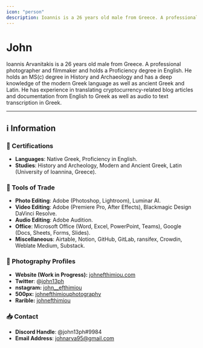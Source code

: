 ```yaml
---
icon: "person"
description: Ioannis is a 26 years old male from Greece. A professional photographer and filmmaker and holds a Proficiency degree in English. He holds an MS(c) degree in History and Archaeology and has a deep knowledge of the modern Greek language as well as ancient Greek and Latin. He has experience in translating cryptocurrency-related blog articles and documentation from English to Greek as well as audio to text transcription in Greek.
---
```


# John

Ioannis Arvanitakis is a 26 years old male from Greece. A professional photographer and filmmaker and holds a Proficiency degree in English. He holds an MS(c) degree in History and Archaeology and has a deep knowledge of the modern Greek language as well as ancient Greek and Latin. He has experience in translating cryptocurrency-related blog articles and documentation from English to Greek as well as audio to text transcription in Greek.

---

## ℹ️ Information

### 📜 Certifications

- **Languages**: Native Greek, Proficiency in English.
- **Studies**: History and Archeology, Modern and Ancient Greek, Latin (University of Ioannina, Greece).

### 🧰 Tools of Trade

- **Photo Editing**: Adobe (Photoshop, Lightroom), Luminar AI.
- **Video Editing**: Adobe (Premiere Pro, After Effects), Blackmagic Design DaVinci Resolve.
- **Audio Editing**: Adobe Audition.
- **Office**: Microsoft Office (Word, Excel, PowerPoint, Teams), Google (Docs, Sheets, Forms, Slides).
- **Miscellaneous**: Airtable, Notion, GitHub, GitLab, ransifex, Crowdin, Weblate Medium, Substack.

### 📸 Photography Profiles

- **Website (Work in Progress):** [johnefthimiou.com](http://johnefthimiou.com/)
- **Twitter**: @[john13ph](https://twitter.com/john13ph)
- **nstagram:** [john__efthimiou](https://www.instagram.com/john__efthimiou/)
- **500px:** [johnefthimiouphotography](https://500px.com/p/johnefthimiouphotography)
- **Rarible:** [johnefthimiou](https://rarible.com/johnefthimiou/sale)

### 📥 Contact

- **Discord Handle**: @john13ph#9984
- **Email Address**: [johnarva95@gmail.com](mailto:johnarva95@gmail.com)
